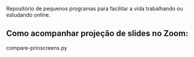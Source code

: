 Repositório de pequenos programas para facilitar a vida trabalhando ou estudando online.

## Como acompanhar projeção de slides no Zoom:
compare-prinscreens.py

